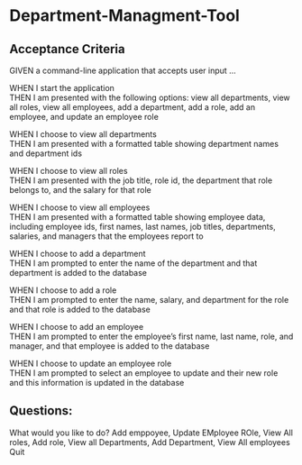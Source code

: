 # Department-Managment-Tool

## Acceptance Criteria

GIVEN a command-line application that accepts user input  ...  

WHEN I start the application  
THEN I am presented with the following options: view all departments, view all roles, view all employees, add a department, add a role, add an employee, and update an employee role

WHEN I choose to view all departments  
THEN I am presented with a formatted table showing department names and department ids

WHEN I choose to view all roles  
THEN I am presented with the job title, role id, the department that role belongs to, and the salary for that role

WHEN I choose to view all employees  
THEN I am presented with a formatted table showing employee data, including employee ids, first names, last names, job titles, departments, salaries, and managers that the employees report to  

WHEN I choose to add a department  
THEN I am prompted to enter the name of the department and that department is added to the database  

WHEN I choose to add a role  
THEN I am prompted to enter the name, salary, and department for the role and that role is added to the database  

WHEN I choose to add an employee  
THEN I am prompted to enter the employee’s first name, last name, role, and manager, and that employee is added to the database  

WHEN I choose to update an employee role  
THEN I am prompted to select an employee to update and their new role and this information is updated in the database  

## Questions:
What would you like to do?
    Add emppoyee, Update EMployee ROle, View All roles, Add role, View all Departments, Add Department, View All employees Quit



